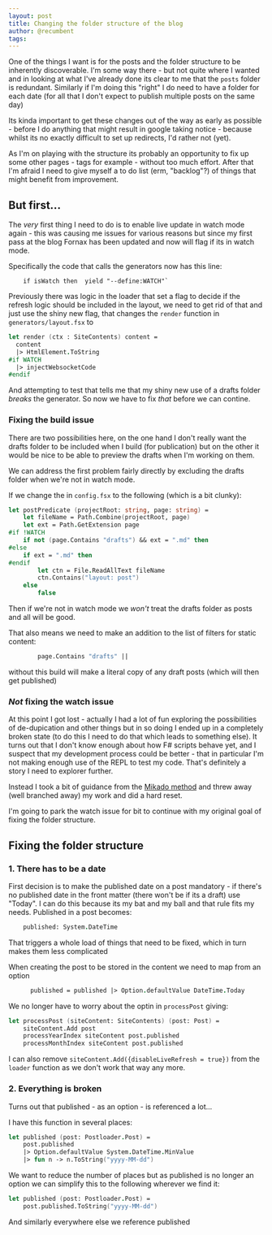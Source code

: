```yaml
---
layout: post
title: Changing the folder structure of the blog
author: @recumbent
tags:
---
```


One of the things I want is for the posts and the folder structure to be inherently discoverable. I'm some way there - but not quite where I wanted and in looking at what I've already done its clear to me that the `posts` folder is redundant. Similarly if I'm doing this "right" I do need to have a folder for each date (for all that I don't expect to publish multiple posts on the same day)

Its kinda important to get these changes out of the way as early as possible - before I do anything that might result in google taking notice - because whilst its no exactly difficult to set up redirects, I'd rather not (yet).

As I'm on playing with the structure its probably an opportunity to fix up some other pages - tags for example - without too much effort. After that I'm afraid I need to give myself a to do list (erm, "backlog"?) of things that might benefit from improvement.

## But first...

The _very_ first thing I need to do is to enable live update in watch mode again - this was causing me issues for various reasons but since my first pass at the blog Fornax has been updated and now will flag if its in watch mode.   

Specifically the code that calls the generators now has this line:

```
    if isWatch then  yield "--define:WATCH"`
```

Previously there was logic in the loader that set a flag to decide if the refresh logic should be included in the layout, we need to get rid of that and just use the shiny new flag, that changes the `render` function in `generators/layout.fsx` to

```fsharp
let render (ctx : SiteContents) content =
  content
  |> HtmlElement.ToString
#if WATCH
  |> injectWebsocketCode
#endif
```

And attempting to test that tells me that my shiny new use of a drafts folder _breaks_ the generator. So now we have to fix _that_ before we can contine.

### Fixing the build issue

There are two possibilities here, on the one hand I don't really want the drafts folder to be included when I build (for publication) but on the other it would be nice to be able to preview the drafts when I'm working on them.

We can address the first problem fairly directly by excluding the drafts folder when we're not in watch mode.

If we change the in `config.fsx` to the following (which is a bit clunky):

```fsharp
let postPredicate (projectRoot: string, page: string) =
    let fileName = Path.Combine(projectRoot, page)
    let ext = Path.GetExtension page
#if !WATCH
    if not (page.Contains "drafts") && ext = ".md" then
#else 
    if ext = ".md" then
#endif
        let ctn = File.ReadAllText fileName
        ctn.Contains("layout: post")
    else
        false
```

Then if we're not in watch mode we _won't_ treat the drafts folder as posts and all will be good.

That also means we need to make an addition to the list of filters for static content:

```fsharp
        page.Contains "drafts" ||
```

without this build will make a literal copy of any draft posts (which will then get published)

### _Not_ fixing the watch issue

At this point I got lost - actually I had a lot of fun exploring the possibilities of de-dupication and other things but in so doing I ended up in a completely broken state (to do this I need to do that which leads to something else). It turns out that I don't know enough about how F# scripts behave yet, and I suspect that my development process could be better - that in particular I'm not making enough use of the REPL to test my code. That's definitely a story I need to explorer further.

Instead I took a bit of guidance from the [Mikado method](https://pragprog.com/magazines/2010-06/the-mikado-method) and threw away (well branched away) my work and did a hard reset.

I'm going to park the watch issue for bit to continue with my original goal of fixing the folder structure.

## Fixing the folder structure

### 1. There has to be a date

First decision is to make the published date on a post mandatory - if there's no published date in the front matter (there won't be if its a draft) use "Today". I can do this because its my bat and my ball and that rule fits my needs. Published in a post becomes:

```fsharp
    published: System.DateTime
```

That triggers a whole load of things that need to be fixed, which in turn makes them less complicated

When creating the post to be stored in the content we need to map from an option

```fsharp
      published = published |> Option.defaultValue DateTime.Today
```

We no longer have to worry about the optin in `processPost` giving:

```fsharp
let processPost (siteContent: SiteContents) (post: Post) =
    siteContent.Add post
    processYearIndex siteContent post.published
    processMonthIndex siteContent post.published
```

I can also remove `siteContent.Add({disableLiveRefresh = true})` from the `loader` function as we don't work that way any more.

### 2. Everything is broken

Turns out that published - as an option - is referenced a lot...

I have this function in several places:

```fsharp
let published (post: Postloader.Post) =
    post.published
    |> Option.defaultValue System.DateTime.MinValue
    |> fun n -> n.ToString("yyyy-MM-dd")
```

We want to reduce the number of places but as published is no longer an option we can simplify this to the following wherever we find it:

```fsharp
let published (post: Postloader.Post) =
    post.published.ToString("yyyy-MM-dd")
```

And similarly everywhere else we reference published
